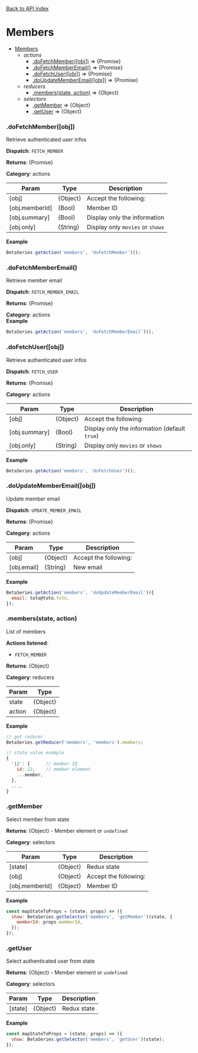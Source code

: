 [Back to API index](README.md)

# Members

* [Members](#module_Members)
    * _actions_
        * [.doFetchMember([obj])](#module_Members.doFetchMember) ⇒ {Promise}
        * [.doFetchMemberEmail()](#module_Members.doFetchMemberEmail) ⇒ {Promise}
        * [.doFetchUser([obj])](#module_Members.doFetchUser) ⇒ {Promise}
        * [.doUpdateMemberEmail([obj])](#module_Members.doUpdateMemberEmail) ⇒ {Promise}
    * _reducers_
        * [.members(state, action)](#module_Members.members) ⇒ {Object}
    * _selectors_
        * [.getMember](#module_Members.getMember) ⇒ {Object}
        * [.getUser](#module_Members.getUser) ⇒ {Object}

<a name="module_Members.doFetchMember"></a>

### .doFetchMember([obj])

Retrieve authenticated user infos

**Dispatch**: `FETCH_MEMBER`

**Returns**: {Promise}

**Category**: actions  

| Param | Type | Description |
| --- | --- | --- |
| [obj] | {Object} | Accept the following: |
| [obj.memberId] | {Bool} | Member ID |
| [obj.summary] | {Bool} | Display only the information |
| [obj.only] | {String} | Display only `movies` or `shows` |

**Example**  

```js
BetaSeries.getAction('members', 'doFetchMember')();
```

<a name="module_Members.doFetchMemberEmail"></a>

### .doFetchMemberEmail()

Retrieve member email

**Dispatch**: `FETCH_MEMBER_EMAIL`

**Returns**: {Promise}

**Category**: actions  
**Example**  

```js
BetaSeries.getAction('members', 'doFetchMemberEmail')();
```

<a name="module_Members.doFetchUser"></a>

### .doFetchUser([obj])

Retrieve authenticated user infos

**Dispatch**: `FETCH_USER`

**Returns**: {Promise}

**Category**: actions  

| Param | Type | Description |
| --- | --- | --- |
| [obj] | {Object} | Accept the following: |
| [obj.summary] | {Bool} | Display only the information (default `true`) |
| [obj.only] | {String} | Display only `movies` or `shows` |

**Example**  

```js
BetaSeries.getAction('members', 'doFetchUser')();
```

<a name="module_Members.doUpdateMemberEmail"></a>

### .doUpdateMemberEmail([obj])

Update member email

**Dispatch**: `UPDATE_MEMBER_EMAIL`

**Returns**: {Promise}

**Category**: actions  

| Param | Type | Description |
| --- | --- | --- |
| [obj] | {Object} | Accept the following: |
| [obj.email] | {String} | New email |

**Example**  

```js
BetaSeries.getAction('members', 'doUpdateMemberEmail')({
  email: toto@toto.toto,
});
```

<a name="module_Members.members"></a>

### .members(state, action)

List of members

**Actions listened**:

 * `FETCH_MEMBER`

**Returns**: {Object}

**Category**: reducers  

| Param | Type |
| --- | --- |
| state | {Object} | 
| action | {Object} | 

**Example**  

```js
// get reducer
BetaSeries.getReducer('members', 'members').members;

// state value example
{
  '12': {      // member ID
    id: 12,    // member element
    ...member,
  },
  ...,
}
```

<a name="module_Members.getMember"></a>

### .getMember

Select member from state

**Returns**: {Object} - Member element or `undefined`

**Category**: selectors  

| Param | Type | Description |
| --- | --- | --- |
| [state] | {Object} | Redux state |
| [obj] | {Object} | Accept the following: |
| [obj.memberId] | {Object} | Member ID |

**Example**  

```js
const mapStateToProps = (state, props) => ({
  show: BetaSeries.getSelector('members', 'getMember')(state, {
    memberId: props.memberId,
  });
});
```

<a name="module_Members.getUser"></a>

### .getUser

Select authenticated user from state

**Returns**: {Object} - Member element or `undefined`

**Category**: selectors  

| Param | Type | Description |
| --- | --- | --- |
| [state] | {Object} | Redux state |

**Example**  

```js
const mapStateToProps = (state, props) => ({
  show: BetaSeries.getSelector('members', 'getUser')(state);
});
```

